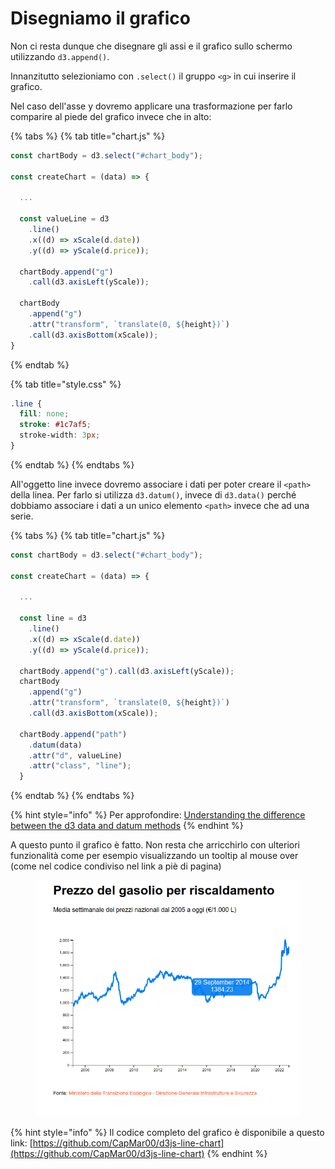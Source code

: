 # Disegniamo il grafico

Non ci resta dunque che disegnare gli assi e il grafico sullo schermo utilizzando `d3.append()`.

Innanzitutto selezioniamo con `.select()` il gruppo `<g>` in cui inserire il grafico.

Nel caso dell'asse y dovremo applicare una trasformazione per farlo comparire al piede del grafico invece che in alto:

{% tabs %}
{% tab title="chart.js" %}
```javascript
const chartBody = d3.select("#chart_body");

const createChart = (data) => {
   
  ...
  
  const valueLine = d3
    .line()
    .x((d) => xScale(d.date))
    .y((d) => yScale(d.price));
    
  chartBody.append("g")
    .call(d3.axisLeft(yScale));
  
  chartBody
    .append("g")
    .attr("transform", `translate(0, ${height})`)
    .call(d3.axisBottom(xScale));
}
```
{% endtab %}

{% tab title="style.css" %}
```css
.line {
  fill: none;
  stroke: #1c7af5;
  stroke-width: 3px;
}
```
{% endtab %}
{% endtabs %}

All'oggetto line invece dovremo associare i dati per poter creare il `<path>` della linea. Per farlo si utilizza `d3.datum()`, invece di `d3.data()` perché dobbiamo associare i dati a un unico elemento  `<path>` invece che ad una serie.&#x20;

{% tabs %}
{% tab title="chart.js" %}
```javascript
const chartBody = d3.select("#chart_body");

const createChart = (data) => {
   
  ...
  
  const line = d3
    .line()
    .x((d) => xScale(d.date))
    .y((d) => yScale(d.price));
    
  chartBody.append("g").call(d3.axisLeft(yScale));
  chartBody
    .append("g")
    .attr("transform", `translate(0, ${height})`)
    .call(d3.axisBottom(xScale));

  chartBody.append("path")
    .datum(data)
    .attr("d", valueLine)
    .attr("class", "line");  
  }
```
{% endtab %}
{% endtabs %}

{% hint style="info" %}
Per approfondire: [Understanding the difference between the d3 data and datum methods](https://www.intothevoid.io/data-visualization/understanding-d3-data-vs-datum/)
{% endhint %}

A questo punto il grafico è fatto. Non resta che arricchirlo con ulteriori funzionalità come per esempio visualizzando un tooltip al mouse over (come nel codice condiviso nel link a piè di pagina)&#x20;

<figure><img src="../../.gitbook/assets/grafico-con-tooltip.png" alt=""><figcaption></figcaption></figure>

{% hint style="info" %}
Il codice completo del grafico è disponibile a questo link: [https://github.com/CapMar00/d3js-line-chart](https://github.com/CapMar00/d3js-line-chart)
{% endhint %}

